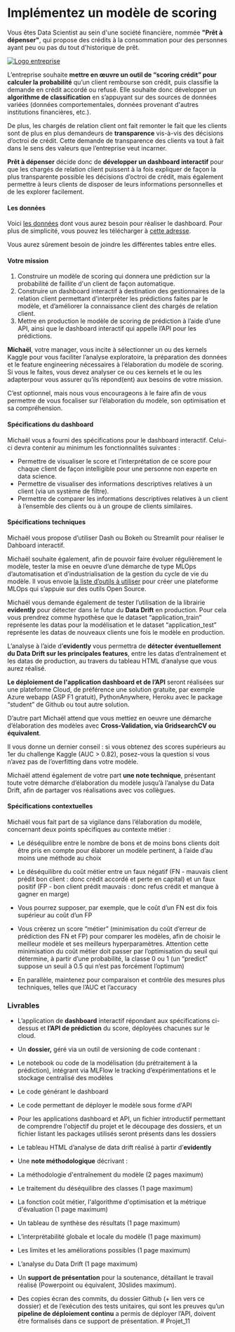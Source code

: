 ﻿
# Implémentez un modèle de scoring
Vous êtes Data Scientist au sein d'une société financière, nommée  **"Prêt à dépenser"**, qui propose des crédits à la consommation pour des personnes ayant peu ou pas du tout d'historique de prêt.

[![Logo entreprise ](https://user.oc-static.com/upload/2019/02/25/15510866018677_logo%20projet%20fintech.png)](https://user.oc-static.com/upload/2019/02/25/15510866018677_logo%20projet%20fintech.png)

L’entreprise souhaite  **mettre en œuvre un outil de “scoring crédit” pour calculer la probabilité** qu’un client rembourse son crédit, puis classifie la demande en crédit accordé ou refusé. Elle souhaite donc développer un  **algorithme de classification**  en s’appuyant sur des sources de données variées (données comportementales, données provenant d'autres institutions financières, etc.).

De plus, les chargés de relation client ont fait remonter le fait que les clients sont de plus en plus demandeurs de  **transparence**  vis-à-vis des décisions d’octroi de crédit. Cette demande de transparence des clients va tout à fait dans le sens des valeurs que l’entreprise veut incarner.

**Prêt à dépenser** décide donc de  **développer un dashboard interactif**  pour que les chargés de relation client puissent à la fois expliquer de façon la plus transparente possible les décisions d’octroi de crédit, mais également permettre à leurs clients de disposer de leurs informations personnelles et de les explorer facilement.

#### **Les données**

Voici  [les données](https://www.kaggle.com/c/home-credit-default-risk/data)  dont vous aurez besoin pour réaliser le dashboard. Pour plus de simplicité, vous pouvez les télécharger à  [cette adresse](https://s3-eu-west-1.amazonaws.com/static.oc-static.com/prod/courses/files/Parcours_data_scientist/Projet+-+Impl%C3%A9menter+un+mod%C3%A8le+de+scoring/Projet+Mise+en+prod+-+home-credit-default-risk.zip).

Vous aurez sûrement besoin de joindre les différentes tables entre elles.

#### **Votre mission**

1.  Construire un modèle de scoring qui donnera une prédiction sur la probabilité de faillite d'un client de façon automatique.
2.  Construire un dashboard interactif à destination des gestionnaires de la relation client permettant d'interpréter les prédictions faites par le modèle, et d’améliorer la connaissance client des chargés de relation client.
3.  Mettre en production le modèle de scoring de prédiction à l’aide d’une API, ainsi que le dashboard interactif qui appelle l’API pour les prédictions.

**Michaël**, votre manager, vous incite à sélectionner un ou des kernels Kaggle pour vous faciliter l’analyse exploratoire, la préparation des données et le feature engineering nécessaires à l’élaboration du modèle de scoring. Si vous le faites, vous devez analyser ce ou ces kernels et le ou les adapterpour vous assurer qu’ils répond(ent) aux besoins de votre mission.

C’est optionnel, mais nous vous encourageons à le faire afin de vous permettre de vous focaliser sur l’élaboration du modèle, son optimisation et sa compréhension.

#### **Spécifications du dashboard**

Michaël vous a fourni des spécifications pour le dashboard interactif. Celui-ci devra contenir au minimum les fonctionnalités suivantes :

-   Permettre de visualiser le score et l’interprétation de ce score pour chaque client de façon intelligible pour une personne non experte en data science.
-   Permettre de visualiser des informations descriptives relatives à un client (via un système de filtre).
-   Permettre de comparer les informations descriptives relatives à un client à l’ensemble des clients ou à un groupe de clients similaires.

#### **Spécifications techniques**

Michaël vous propose d’utiliser Dash ou Bokeh ou Streamlit pour réaliser le Dahboard interactif.

Michaël souhaite également, afin de pouvoir faire évoluer régulièrement le modèle, tester la mise en oeuvre d’une démarche de type MLOps d’automatisation et d’industrialisation de la gestion du cycle de vie du modèle. Il vous envoie  [la liste d’outils à utiliser](https://s3.eu-west-1.amazonaws.com/course.oc-static.com/projects/Data_Scientist_P7/Outils+Open+Source+MLOps.pdf)  pour créer une plateforme MLOps qui s’appuie sur des outils Open Source.

Michaël vous demande également de tester l’utilisation de la librairie  **evidently**  pour détecter dans le futur du  **Data Drift** en production. Pour cela vous prendrez comme hypothèse que le dataset “application_train” représente les datas pour la modélisation et le dataset “application_test” représente les datas de nouveaux clients une fois le modèle en production.

L’analyse à l’aide d’**evidently**  vous permettra de  **détecter éventuellement du Data Drift sur les principales features**, entre les datas d’entraînement et les datas de production, au travers du tableau HTML d’analyse que vous aurez réalisé.

**Le déploiement de l'application dashboard et de l’API**  seront réalisées sur une plateforme Cloud, de préférence une solution gratuite, par exemple Azure webapp (ASP F1 gratuit), PythonAnywhere, Heroku avec le package “student” de Github ou tout autre solution.

D’autre part Michaël attend que vous mettiez en oeuvre une démarche d’élaboration des modèles avec  **Cross-Validation, via GridsearchCV ou équivalent**.

Il vous donne un dernier conseil : si vous obtenez des scores supérieurs au 1er du challenge Kaggle (AUC > 0.82), posez-vous la question si vous n’avez pas de l’overfitting dans votre modèle.

Michaël attend également de votre part  **une note technique**, présentant toute votre démarche d’élaboration du modèle jusqu’à l’analyse du Data Drift, afin de partager vos réalisations avec vos collègues.

#### **Spécifications contextuelles**

Michaël vous fait part de sa vigilance dans l’élaboration du modèle, concernant deux points spécifiques au contexte métier :

-   Le déséquilibre entre le nombre de bons et de moins bons clients doit être pris en compte pour élaborer un modèle pertinent, à l’aide d’au moins une méthode au choix
-   Le déséquilibre du coût métier entre un faux négatif (FN - mauvais client prédit bon client : donc crédit accordé et perte en capital) et un faux positif (FP - bon client prédit mauvais : donc refus crédit et manque à gagner en marge)

-   Vous pourrez supposer, par exemple, que le coût d’un FN est dix fois supérieur au coût d’un FP
-   Vous créerez un score “métier” (minimisation du coût d’erreur de prédiction des FN et FP) pour comparer les modèles, afin de choisir le meilleur modèle et ses meilleurs hyperparamètres. Attention cette minimisation du coût métier doit passer par l’optimisation du seuil qui détermine, à partir d’une probabilité, la classe 0 ou 1 (un “predict” suppose un seuil à 0.5 qui n’est pas forcément l’optimum)
-   En parallèle, maintenez pour comparaison et contrôle des mesures plus techniques, telles que l’AUC et l’accuracy

### Livrables

-   L’application de  **dashboard**  interactif répondant aux spécifications ci-dessus et  **l’API de prédiction**  du score, déployées chacunes sur le cloud.
-   Un  **dossier,** géré via un outil de versioning de code contenant :

-   Le notebook ou code de la modélisation (du prétraitement à la prédiction), intégrant via MLFlow le tracking d’expérimentations et le stockage centralisé des modèles
-   Le code générant le dashboard
-   Le code permettant de déployer le modèle sous forme d'API
-   Pour les applications dashboard et API, un fichier introductif permettant de comprendre l'objectif du projet et le découpage des dossiers, et un fichier listant les packages utilisés seront présents dans les dossiers
-   Le tableau HTML d’analyse de data drift réalisé à partir d’**evidently**

-   Une  **note méthodologique**  décrivant :

-   La méthodologie d'entraînement du modèle (2 pages maximum)
-   Le traitement du déséquilibre des classes (1 page maximum)
-   La fonction coût métier, l'algorithme d'optimisation et la métrique d'évaluation (1 page maximum)
-   Un tableau de synthèse des résultats (1 page maximum)
-   L’interprétabilité globale et locale du modèle (1 page maximum)
-   Les limites et les améliorations possibles (1 page maximum)
-   L’analyse du Data Drift (1 page maximum)

-   Un  **support de présentation**  pour la soutenance, détaillant le travail réalisé (Powerpoint ou équivalent, 30slides maximum).

-   Des copies écran des commits, du dossier Github (+ lien vers ce dossier) et de l’exécution des tests unitaires, qui sont les preuves qu’un  **pipeline de déploiement continu**  a permis de déployer l’API, doivent être formalisés dans ce support de présentation.
#   P r o j e t _ 1 1  
 